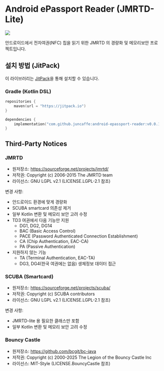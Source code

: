 # Android ePassport Reader (JMRTD-Lite)
[![](https://jitpack.io/v/juncaffe/android-epassport-reader.svg)](https://jitpack.io/#juncaffe/android-epassport-reader)

안드로이드에서 전자여권(NFC) 칩을 읽기 위한 JMRTD 의 경량화 및 메모리보안 프로젝트입니다.

## 설치 방법 (JitPack)
이 라이브러리는 [JitPack](https://jitpack.io/#juncaffe/android-epassport-reader)을 통해 설치할 수 있습니다.

### Gradle (Kotlin DSL)
```kotlin
repositories {
    maven(url = "https://jitpack.io")
}

dependencies {
    implementation("com.github.juncaffe:android-epassport-reader:v0.0.10")
}
```

## Third-Party Notices
### JMRTD
- 원저장소: https://sourceforge.net/projects/jmrtd/
- 저작권: Copyright (c) 2006-2015 The JMRTD team
- 라이선스: GNU LGPL v2.1 (LICENSE.LGPL-2.1 참조)

변경 사항:
- 안드로이드 환경에 맞게 경량화
- SCUBA smartcard 의존성 제거
- 일부 Kotlin 변환 및 메모리 보안 고려 수정
- TD3 여권에서 다음 기능만 지원
   - DG1, DG2, DG14 
   - BAC (Basic Access Control)
   - PACE (Password Authenticated Connection Establishment)
   - CA (Chip Authentication, EAC-CA)
   - PA (Passive Authentication)
- 지원하지 않는 기능
   - TA (Terminal Authentication, EAC-TA)
   - DG3, DG4(한국 여권에는 없음) 생체정보 데이터 접근

### SCUBA (Smartcard)
- 원저장소: https://sourceforge.net/projects/scuba/
- 저작권: Copyright (c) SCUBA contributors
- 라이선스: GNU LGPL v2.1 (LICENSE.LGPL-2.1 참조)

변경 사항:
- JMRTD-lite 용 필요한 클래스만 포함
- 일부 Kotlin 변환 및 메모리 보안 고려 수정

### Bouncy Castle
- 원저장소: https://github.com/bcgit/bc-java
- 저작권: Copyright (c) 2000-2025 The Legion of the Bouncy Castle Inc
- 라이선스: MIT-Style (LICENSE.BouncyCastle 참조)

